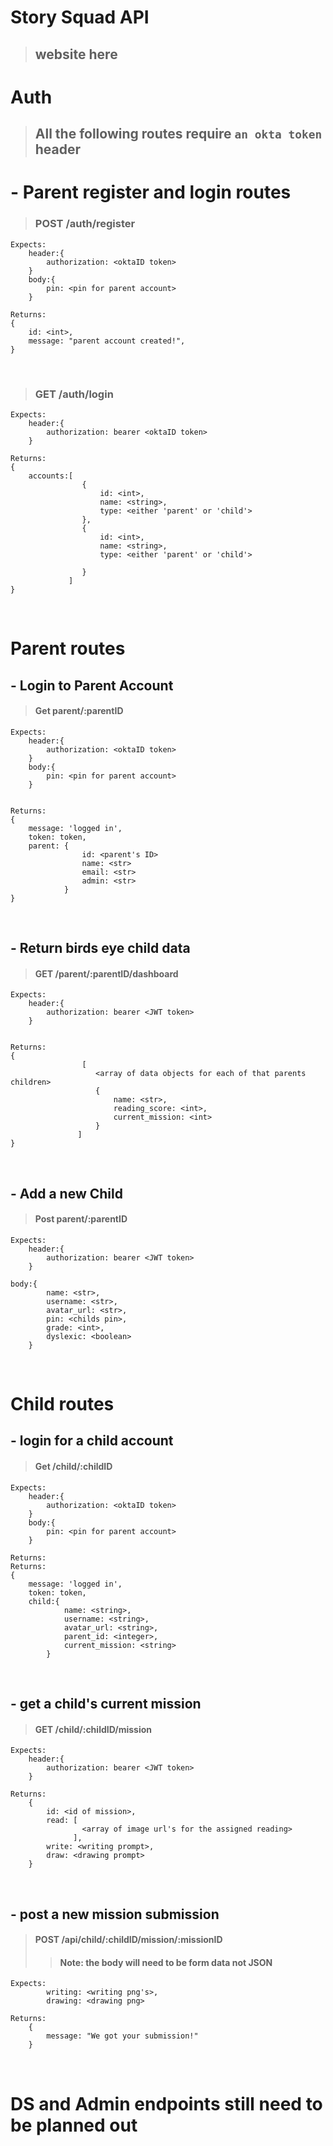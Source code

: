 # Story Squad API

> ## website here 

# Auth

> ## All the following routes require **`an okta token`** header



# - Parent register and login routes
>
> ### POST /auth/register

```
Expects:
    header:{
        authorization: <oktaID token>
    }
    body:{
        pin: <pin for parent account>
    }
```

```
Returns:
{
    id: <int>,
    message: "parent account created!",
}
```

<br />

> ### GET /auth/login

```
Expects:
    header:{
        authorization: bearer <oktaID token>
    }
```

```
Returns:
{
    accounts:[
                {
                    id: <int>,
                    name: <string>,
                    type: <either 'parent' or 'child'>
                },
                {
                    id: <int>,
                    name: <string>,
                    type: <either 'parent' or 'child'>

                }
             ]
}
```

<br />

# Parent routes

## - Login to Parent Account

> #### Get parent/:parentID

```
Expects:
    header:{
        authorization: <oktaID token>
    }
    body:{
        pin: <pin for parent account>
    }
```

```

Returns:
{
    message: 'logged in',
    token: token,
    parent: {
                id: <parent's ID>
                name: <str>
                email: <str>
                admin: <str>
            }
}
```

<br />

## - Return birds eye child data

> #### GET /parent/:parentID/dashboard

```
Expects:
    header:{
        authorization: bearer <JWT token>
    }
```

```

Returns:
{
                [
                   <array of data objects for each of that parents children>
                   {
                       name: <str>,
                       reading_score: <int>,
                       current_mission: <int>
                   }
               ]
}

```

<br />

## - Add a new Child

> #### Post parent/:parentID

```
Expects:
    header:{
        authorization: bearer <JWT token>
    }

body:{
        name: <str>,
        username: <str>,
        avatar_url: <str>,
        pin: <childs pin>,
        grade: <int>,
        dyslexic: <boolean>
    }
```

<br />

# Child routes

## - login for a child account

> #### Get /child/:childID

```
Expects:
    header:{
        authorization: <oktaID token>
    }
    body:{
        pin: <pin for parent account>
    }
```

```
Returns:
Returns:
{
    message: 'logged in',
    token: token,
    child:{
            name: <string>,
            username: <string>,
            avatar_url: <string>,
            parent_id: <integer>,
            current_mission: <string>
        }
```

<br />

## - get a child's current mission

> #### GET /child/:childID/mission

```
Expects:
    header:{
        authorization: bearer <JWT token>
    }
```

```
Returns:
    {
        id: <id of mission>,
        read: [
                <array of image url's for the assigned reading>
              ],
        write: <writing prompt>,
        draw: <drawing prompt>
    }
```

<br />

## - post a new mission submission

> #### POST /api/child/:childID/mission/:missionID
> > #### Note: the body will need to be form data not JSON

```
Expects:
        writing: <writing png's>,
        drawing: <drawing png>

```

```
Returns:
    {
        message: "We got your submission!"
    }
```

<br />

# DS and Admin endpoints still need to be planned out



